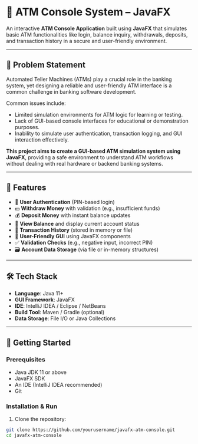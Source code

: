 # 🏧 ATM Console System – JavaFX

An interactive **ATM Console Application** built using **JavaFX** that simulates basic ATM functionalities like login, balance inquiry, withdrawals, deposits, and transaction history in a secure and user-friendly environment.

---

## 🚩 Problem Statement

Automated Teller Machines (ATMs) play a crucial role in the banking system, yet designing a reliable and user-friendly ATM interface is a common challenge in banking software development.

Common issues include:

- Limited simulation environments for ATM logic for learning or testing.
- Lack of GUI-based console interfaces for educational or demonstration purposes.
- Inability to simulate user authentication, transaction logging, and GUI interaction effectively.

**This project aims to create a GUI-based ATM simulation system using JavaFX**, providing a safe environment to understand ATM workflows without dealing with real hardware or backend banking systems.

---

## 🌟 Features

- 🔐 **User Authentication** (PIN-based login)
- 💵 **Withdraw Money** with validation (e.g., insufficient funds)
- 💰 **Deposit Money** with instant balance updates
- 📄 **View Balance** and display current account status
- 📜 **Transaction History** (stored in memory or file)
- 🎨 **User-Friendly GUI** using JavaFX components
- ✅ **Validation Checks** (e.g., negative input, incorrect PIN)
- 🗃️ **Account Data Storage** (via file or in-memory structures)

---

## 🛠️ Tech Stack

- **Language**: Java 11+
- **GUI Framework**: JavaFX
- **IDE**: IntelliJ IDEA / Eclipse / NetBeans
- **Build Tool**: Maven / Gradle (optional)
- **Data Storage**: File I/O or Java Collections

---

## 🚀 Getting Started

### Prerequisites

- Java JDK 11 or above
- JavaFX SDK
- An IDE (IntelliJ IDEA recommended)
- Git

### Installation & Run

1. Clone the repository:

```bash
git clone https://github.com/yourusername/javafx-atm-console.git
cd javafx-atm-console
